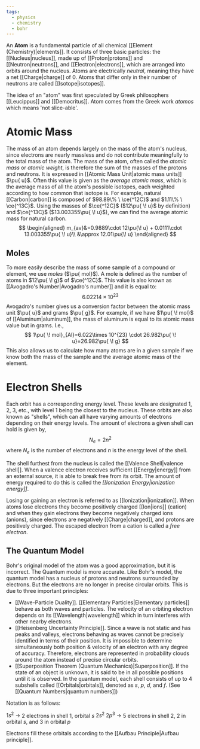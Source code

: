 ```yaml
---
tags:
  - physics
  - chemistry
  - bohr
---
```

An **Atom** is a fundamental particle of all chemical [[Element (Chemistry)|elements]]. It consists of three basic particles: the [[Nucleus|nucleus]], made up of [[Proton|protons]] and [[Neutron|neutrons]], and [[Electron|electrons]], which are arranged into orbits around the nucleus. Atoms are electrically *neutral*, meaning they have a net [[Charge|charge]] of $0$. Atoms that differ only in their number of neutrons are called [[Isotope|isotopes]].

The idea of an "atom" was first speculated by Greek philosophers [[Leucippus]] and [[Democritus]]. Atom comes from the Greek work *atomos* which means 'not slice-able'. 
# Atomic Mass
The mass of an atom depends largely on the mass of the atom's nucleus, since electrons are nearly massless and do not contribute meaningfully to the total mass of the atom. The mass of the atom, often called the *atomic mass* or *atomic weight*, is therefore the sum of the masses of the protons and neutrons. It is expressed in [[Atomic Mass Unit|atomic mass units]] $\pu{ u}$. Often this value is given as the *average atomic mass*, which is the average mass of all the atom's possible isotopes, each weighted according to how common that isotope is. For example, natural [[Carbon|carbon]] is composed of $98.89\% \ \ce{^12C}$ and $1.11\% \ \ce{^13C}$. Using the masses of $\ce{^12C}$ ($12\pu{ \! u}$ by definition) and $\ce{^13C}$ ($13.003355\pu{ \! u}$), we can find the average atomic mass for natural carbon.
$$
\begin{aligned}
m_{av}&=0.9889\cdot 12\pu{\! u} + 0.0111\cdot 13.003355\pu{ \! u}\\
&\approx 12.01\pu{\! u}
\end{aligned}
$$
## Moles
To more easily describe the mass of some sample of a compound or element, we use *moles* ($\pu{ mol}$). A mole is defined as the number of atoms in $12\pu{ \! g}$ of $\ce{^12C}$. This value is also known as [[Avogadro's Number|Avogadro's number]] and it is equal to:
$$
6.02214\times 10^{23}
$$
Avogadro's number gives us a conversion factor between the atomic mass unit $\pu{ u}$ and grams $\pu{ g}$. For example, if we have $1\pu{ \! mol}$ of [[Aluminum|aluminum]], the mass of aluminum is equal to its atomic mass value but in grams. I.e.,
$$
1\pu{ \! mol}_{Al}=6.022\times 10^{23} \cdot 26.982\pu{ \! u}=26.982\pu{ \! g}
$$
This also allows us to calculate how many atoms are in a given sample if we know both the mass of the sample and the average atomic mass of the element.
# Electron Shells
Each orbit has a corresponding energy level. These levels are designated 1, 2, 3, etc., with level 1 being the closest to the nucleus. These orbits are also known as "shells", which can all have varying amounts of electrons depending on their energy levels. The amount of electrons a given shell can hold is given by,
$$
N_{e}=2n^2
$$
where $N_{e}$ is the number of electrons and $n$ is the energy level of the shell.

The shell furthest from the nucleus is called the [[Valence Shell|valence shell]]. When a valence electron receives sufficient [[Energy|energy]] from an external source, it is able to break free from its orbit. The amount of energy required to do this is called the *[[Ionization Energy|ionization energy]]*.

Losing or gaining an electron is referred to as [[Ionization|ionization]]. When atoms lose electrons they become positively charged [[Ion|ions]] (cation) and when they gain electrons they become negatively charged ions (anions), since electrons are negatively [[Charge|charged]], and protons are positively charged. The escaped electron from a cation is called a *free electron*.
## The Quantum Model
Bohr's original model of the atom was a good approximation, but it is incorrect. The Quantum model is more accurate. Like Bohr's model, the quantum model has a nucleus of protons and neutrons surrounded by electrons. But the electrons are no longer in precise circular orbits. This is due to three important principles:
- [[Wave-Particle Duality]]. [[Elementary Particles|Elementary particles]] behave as both waves and particles. The velocity of an orbiting electron depends on its [[Wavelength|wavelength]] which in turn interferes with other nearby electrons.
- [[Heisenberg Uncertainty Principle]]. Since a wave is not static and has peaks and valleys, electrons behaving as waves cannot be precisely identified in terms of their position. It is impossible to determine simultaneously both position & velocity of an electron with any degree of accuracy. Therefore, electrons are represented in probability clouds around the atom instead of precise circular orbits.
- [[Superposition Theorem (Quantum Mechanics)|Superposition]]. If the state of an object is unknown, it is said to be in all possible positions until it is observed.
In the quantum model, each shell consists of up to 4 subshells called [[Orbitals|orbitals]], denoted as $s$, $p$, $d$, and $f$. (See [[Quantum Numbers|quantum numbers]])

Notation is as follows:

$1s^2\ \rightarrow$ 2 electrons in shell 1, orbital $s$
$2s^2\ 2p^3\ \rightarrow$ 5 electrons in shell 2, 2 in orbital $s$, and 3 in orbital $p$

Electrons fill these orbitals according to the [[Aufbau Principle|Aufbau principle]].